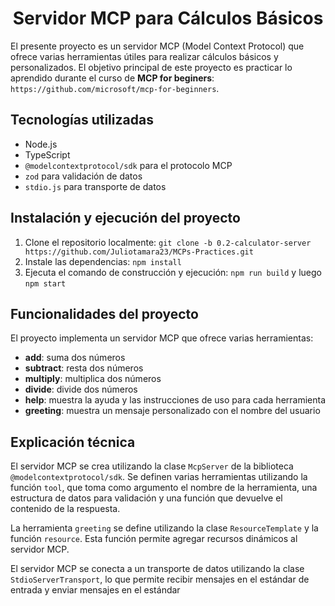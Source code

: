 # <h1 align="center">Servidor MCP para Cálculos Básicos</h1>

El presente proyecto es un servidor MCP (Model Context Protocol) que ofrece varias herramientas útiles para realizar cálculos básicos y personalizados. El objetivo principal de este proyecto es practicar lo aprendido durante el curso de **MCP for beginers**: `https://github.com/microsoft/mcp-for-beginners`.

## Tecnologías utilizadas

- Node.js
- TypeScript
- `@modelcontextprotocol/sdk` para el protocolo MCP
- `zod` para validación de datos
- `stdio.js` para transporte de datos

## Instalación y ejecución del proyecto

1.  Clone el repositorio localmente: `git clone -b 0.2-calculator-server https://github.com/Juliotamara23/MCPs-Practices.git`
2.  Instale las dependencias: `npm install`
3.  Ejecuta el comando de construcción y ejecución: `npm run build` y luego `npm start`

## Funcionalidades del proyecto

El proyecto implementa un servidor MCP que ofrece varias herramientas:

- **add**: suma dos números
- **subtract**: resta dos números
- **multiply**: multiplica dos números
- **divide**: divide dos números
- **help**: muestra la ayuda y las instrucciones de uso para cada herramienta
- **greeting**: muestra un mensaje personalizado con el nombre del usuario

## Explicación técnica

El servidor MCP se crea utilizando la clase `McpServer` de la biblioteca `@modelcontextprotocol/sdk`. Se definen varias herramientas utilizando la función `tool`, que toma como argumento el nombre de la herramienta, una estructura de datos para validación y una función que devuelve el contenido de la respuesta.

La herramienta `greeting` se define utilizando la clase `ResourceTemplate` y la función `resource`. Esta función permite agregar recursos dinámicos al servidor MCP.

El servidor MCP se conecta a un transporte de datos utilizando la clase `StdioServerTransport`, lo que permite recibir mensajes en el estándar de entrada y enviar mensajes en el estándar
